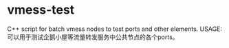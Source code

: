 # vmess-test
C++ script for batch vmess nodes to test ports and other elements.
USAGE:
可以用于测试企鹅小屋等流量转发服务中公共节点的各个ports。
